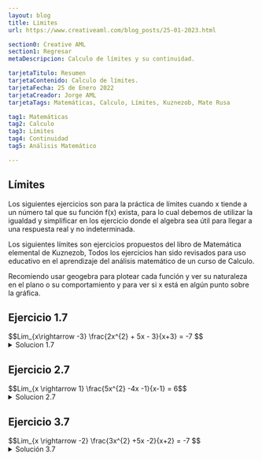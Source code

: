 ```yaml
---
layout: blog
title: Limites
url: https://www.creativeaml.com/blog_posts/25-01-2023.html

section0: Creative AML
section1: Regresar
metaDescripcion: Calculo de límites y su continuidad.

tarjetaTitulo: Resumen
tarjetaContenido: Calculo de límites.
tarjetaFecha: 25 de Enero 2022
tarjetaCreador: Jorge AML
tarjetaTags: Matemáticas, Calculo, Límites, Kuznezob, Mate Rusa 

tag1: Matemáticas
tag2: Calculo
tag3: Límites
tag4: Continuidad
tag5: Análisis Matemático

---
```

<h2>Límites</h2>
<div>
    <p>Los siguientes ejercicios son para la práctica de límites cuando x tiende a un número tal que su función f(x) exista, para lo cual debemos de utilizar la igualdad y simplificar en los ejercicio donde el algebra sea útil para llegar a una respuesta real y no indeterminada.</p>
    <p>Los siguientes límites son ejercicios propuestos del libro de Matemática elemental de Kuznezob, Todos los ejercicios han sido revisados para uso educativo en el aprendizaje del análisis matemático de un curso de Calculo.</p>
    <p>Recomiendo usar geogebra para plotear cada función y ver su naturaleza en el plano o su comportamiento y para ver si x está en algún punto sobre la gráfica.</p>
</div>
<div class="latex">
<h2>Ejercicio 1.7</h2>
$$Lim_{x\rightarrow -3} \frac{2x^{2} + 5x - 3}{x+3} = -7 $$
<details>
    <summary>Solucion 1.7</summary>
    $$ \frac{(2(-3)^{2} + 5(-3) -3)}{-3+3} = \frac{0}{0} (indeterminada) $$
    $$2^{2}x + 5x -2(3) $$ $$\frac{(2x+6)(2x-1)}{2}$$ $$(x+3)(2x-1) $$
    $$Lim_{x\rightarrow -3} \frac{(x+3)(2x-1)}{x+3} = -7 $$
    $$Lim_{x\rightarrow -3} (2x-1) = -7 $$
    $$2(-3) -1 = -7 $$
    $$-6 -1 = -7 $$
    $$-7 = -7 $$

</details>
<h2>Ejercicio 2.7</h2>
$$Lim_{x \rightarrow 1} \frac{5x^{2} -4x -1}{x-1} = 6$$
<details>
    <summary>Solucion 2.7</summary>
    $$\frac{5(1)^{2}-4(1)-1}{1-1} = \frac{0}{0} (Indeterminada) $$
    $$5^{2}x^{2} -4x- 5(1) $$
    $$\frac{(5x-5)(5x+1)}{5} $$
    $$(x-1)(5x+1) $$
    $$Lim_{x \rightarrow 1} \frac{(x-1)(5x+1)}{x-1} = 6 $$
    $$Lim_{x \rightarrow 1} (5x+1) = 6 $$
    $$5(1) + 1 = 6 $$
    $$6 = 6 $$
</details>
<h2>Ejercicio 3.7</h2>
$$Lim_{x \rightarrow -2} \frac{3x^{2} +5x -2}{x+2} = -7 $$
<details>
    <summary>Solución 3.7</summary>
    $$Lim_{x \rightarrow -2} \frac{3x^{2} +5x -2}{x+2} = \frac{0}{0} $$
    $$Lim_{x \rightarrow -2} \frac{\frac{(3x+6)(3x-1)}{3}}{\frac{x+2}{1}} = -7 $$
    $$Lim_{x \rightarrow -2} \frac{(x+2)(3x-1)}{x+2} = -7$$
    $$Lim_{x \rightarrow -2} (3x-1) = -7$$
    $$3(-2) -1 = -7$$
    $$-6 -1 = -7 $$
    $$-7 = -7 $$
    
    <a href="https://www.geogebra.org/m/zejrfuxg">Ver en geogebra</a>
    
</details>
</div>
